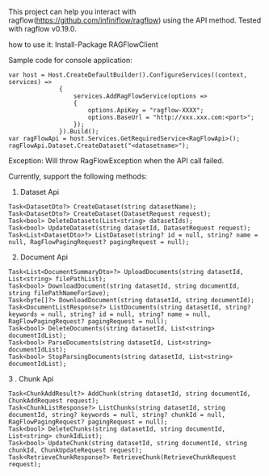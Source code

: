 This project can help you interact with ragflow(https://github.com/infiniflow/ragflow) using the API method. Tested with ragflow v0.19.0.

how to use it:
Install-Package RAGFlowClient

Sample code for console application:
```
var host = Host.CreateDefaultBuilder().ConfigureServices((context, services) =>
              {
                  services.AddRagFlowService(options =>
                  {
                      options.ApiKey = "ragflow-XXXX";
                      options.BaseUrl = "http://xxx.xxx.com:<port>";
                  });
              }).Build();
var ragFlowApi = host.Services.GetRequiredService<RagFlowApi>();
ragFlowApi.Dataset.CreateDataset("<datasetname>");

```

Exception: Will throw RagFlowException when the API call failed.

Currently, support the following methods:
1. Dataset Api
```
Task<DatasetDto?> CreateDataset(string datasetName);
Task<DatasetDto?> CreateDataset(DatasetRequest request);
Task<bool> DeleteDatasets(List<string> datasetIds);
Task<bool> UpdateDataset(string datasetId, DatasetRequest request);
Task<List<DatasetDto>?> ListDataset(string? id = null, string? name = null, RagFlowPagingRequest? pagingRequest = null);
```
2. Document Api
```
Task<List<DocumentSummaryDto>?> UploadDocuments(string datasetId, List<string> filePathList);
Task<bool> DownloadDocument(string datasetId, string documentId, string filePathNameForSave);
Task<byte[]?> DownloadDocument(string datasetId, string documentId);
Task<DocumentListResponse?> ListDocuments(string datasetId, string? keywords = null, string? id = null, string? name = null, RagFlowPagingRequest? pagingRequest = null);
Task<bool> DeleteDocuments(string datasetId, List<string> documentIdList);
Task<bool> ParseDocuments(string datasetId, List<string> documentIdList);
Task<bool> StopParsingDocuments(string datasetId, List<string> documentIdList);
```

3 . Chunk Api
```
Task<ChunkAddResult?> AddChunk(string datasetId, string documentId, ChunkAddRequest request);
Task<ChunkListResponse?> ListChunks(string datasetId, string documentId, string? keywords = null, string? chunkId = null, RagFlowPagingRequest? pagingRequest = null);
Task<bool> DeleteChunks(string datasetId, string documentId, List<string> chunkIdList);
Task<bool> UpdateChunk(string datasetId, string documentId, string chunkId, ChunkUpdateRequest request);
Task<RetrieveChunkResponse?> RetrieveChunk(RetrieveChunkRequest request);
```
